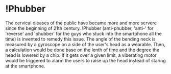 # !Phubber
The cervical dieases of the public have became more and more servere since the beginning of 21th century. !Phubber (anti-phubber, 'anti-' for 'reverse' and 'phubber' for the guys who stuck into the smartphone all the time) is invented to remedy this issue. The angle of the bending neck is measured by a gyroscope on a side of the user's head as a wearable. Then, a calculation would be done base on the lenth of time and the degree the head is lowered by a chip. If it gets over a given limit, a viberating motor would be triggered to alarm the users to raise up the head instead of staring at the smartphone. 
